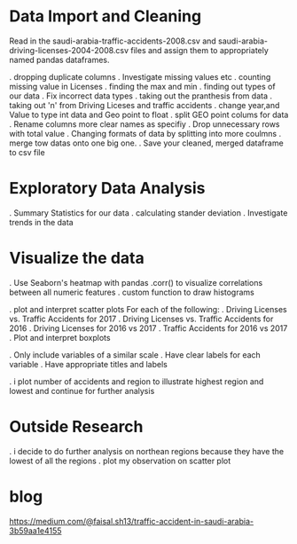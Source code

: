 # Data Import and Cleaning
Read in the saudi-arabia-traffic-accidents-2008.csv and saudi-arabia-driving-licenses-2004-2008.csv files and assign them to appropriately named pandas dataframes.

. dropping duplicate columns
. Investigate missing values etc
. counting missing value in Licenses
. finding the max and min
. finding out types of our data 
. Fix incorrect data types
. taking out the pranthesis from data 
. taking out 'n' from Driving Liceses and traffic accidents 
. change year,and Value to type int data and Geo point to float
. split GEO point colums for data
. Rename columns more clear names as specifiy 
. Drop unnecessary rows with total value 
. Changing formats of data by splitting into more coulmns 
. merge tow datas onto one big one.
. Save your cleaned, merged dataframe to csv file 

# Exploratory Data Analysis

. Summary Statistics for our data 
. calculating stander deviation 
. Investigate trends in the data

# Visualize the data

. Use Seaborn's heatmap with pandas .corr() to visualize correlations between all numeric features
. custom function to draw histograms

. plot and interpret scatter plots
For each of the following:
. Driving Licenses vs. Traffic Accidents for 2017
. Driving Licenses vs. Traffic Accidents for 2016
. Driving Licenses for 2016 vs 2017
. Traffic Accidents for 2016 vs 2017
. Plot and interpret boxplots

. Only include variables of a similar scale
. Have clear labels for each variable
. Have appropriate titles and labels

. i plot number of accidents and region to illustrate highest region and lowest and continue for further analysis 

# Outside Research

. i decide to do further analysis on northean regions because they have the lowest of all the regions 
. plot my observation on scatter plot 

# blog
https://medium.com/@faisal.sh13/traffic-accident-in-saudi-arabia-3b59aa1e4155
